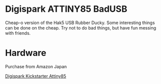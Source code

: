 # Digispark ATTINY85 BadUSB

Cheap-o version of the Hak5 USB Rubber Ducky.
Some interesting things can be done on the cheap.
Try not to do bad things, but have fun messing with friends.

# Hardware

Purchase from Amazon Japan

[Digispark Kickstarter Attiny85](https://www.amazon.co.jp/-/en/16540/dp/B08JGL5TSV/ref=sxts_rp_s_1_0?content-id=amzn1.sym.356adba4-3d14-4c94-8d73-4170a1df8725%3Aamzn1.sym.356adba4-3d14-4c94-8d73-4170a1df8725&crid=OH3R1KHEBMYQ&cv_ct_cx=ATTINY85&keywords=ATTINY85&pd_rd_i=B08JGL5TSV&pd_rd_r=b0fa2aa7-7af5-414e-a63a-656ffc1492fc&pd_rd_w=jAJ67&pd_rd_wg=oYvlN&pf_rd_p=356adba4-3d14-4c94-8d73-4170a1df8725&pf_rd_r=8M9NY1PTVSP8ZG210JFJ&qid=1683531827&sbo=RZvfv%2F%2FHxDF%2BO5021pAnSA%3D%3D&sprefix=attiny85%2Caps%2C323&sr=1-1-a032f92e-b863-4500-9015-49891d8ffe2a
)


